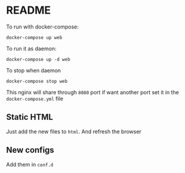# README

To run with docker-compose:

`docker-compose up web`

To run it as daemon:

`docker-compose up -d web`

To stop when daemon

`docker-compose stop web`


This nginx will share through `8080` port if want another port set it in the `docker-compose.yml` file

## Static HTML

Just add the new files to `html`. And refresh the browser

## New configs

Add them in `conf.d`
